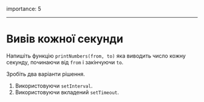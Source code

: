 importance: 5

---

# Вивів кожної секунди

Напишіть функцію `printNumbers(from, to)` яка виводить число кожну секунду, починаючи від `from` і закінчуючи `to`.

Зробіть два варіанти рішення.

1. Використовуючи `setInterval`.
2. Використовуючи вкладений `setTimeout`.
